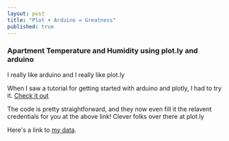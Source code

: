 ```yaml
---
layout: post
title: "Plot + Arduino = Greatness"
published: true
---
```


### Apartment Temperature and Humidity using plot.ly and arduino

I really like arduino and I really like plot.ly

When I saw a tutorial for getting started with arduino and plotly, I had to try it. [Check it out](https://plot.ly/arduino/dht22-temperature-tutorial/)

The code is pretty straightforward, and they now even fill it the relavent credentials for you at the above link!  Clever folks over there at plot.ly

Here's a link to [my data](https://plot.ly/~rossk/6 "Super Awesome Apartment Data").
